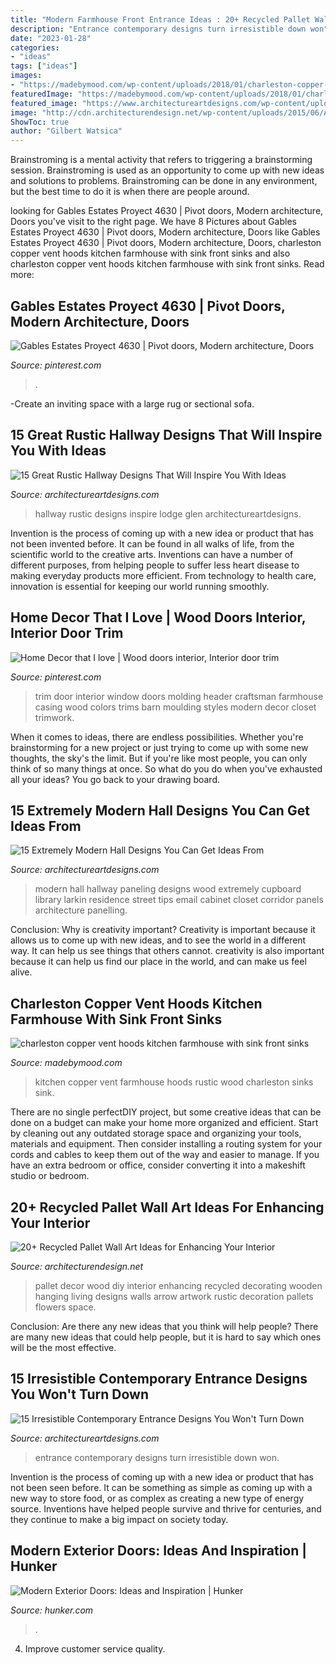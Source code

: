 ```yaml
---
title: "Modern Farmhouse Front Entrance Ideas : 20+ Recycled Pallet Wall Art Ideas For Enhancing Your Interior"
description: "Entrance contemporary designs turn irresistible down won"
date: "2023-01-28"
categories:
- "ideas"
tags: ["ideas"]
images:
- "https://madebymood.com/wp-content/uploads/2018/01/charleston-copper-vent-hoods-with-fireclay-apron-kitchen-farmhouse-and-drawer-storage.jpg"
featuredImage: "https://madebymood.com/wp-content/uploads/2018/01/charleston-copper-vent-hoods-with-fireclay-apron-kitchen-farmhouse-and-drawer-storage.jpg"
featured_image: "https://www.architectureartdesigns.com/wp-content/uploads/2016/09/15-Great-Rustic-Hallway-Designs-That-Will-Inspire-You-With-Ideas-10.jpg"
image: "http://cdn.architecturendesign.net/wp-content/uploads/2015/06/AD-Pallet-Wall-Art-1.jpg"
ShowToc: true
author: "Gilbert Watsica"
---
```



Brainstroming is a mental activity that refers to triggering a brainstorming session. Brainstroming is used as an opportunity to come up with new ideas and solutions to problems. Brainstroming can be done in any environment, but the best time to do it is when there are people around.

	

		
looking for Gables Estates Proyect 4630 | Pivot doors, Modern architecture, Doors you've visit to the right page. We have 8 Pictures about Gables Estates Proyect 4630 | Pivot doors, Modern architecture, Doors like Gables Estates Proyect 4630 | Pivot doors, Modern architecture, Doors, charleston copper vent hoods kitchen farmhouse with sink front sinks and also charleston copper vent hoods kitchen farmhouse with sink front sinks. Read more:
		
    
## Gables Estates Proyect 4630 | Pivot Doors, Modern Architecture, Doors

<img loading=lazy src="https://i.pinimg.com/736x/5c/37/22/5c3722877918f0e32157191fb4a51bcd.jpg" onerror="this.onerror=null;this.src='https://tse1.mm.bing.net/th?id=OIP.T432IJJNFE5c9Ydm3tZeYgHaLH&amp;pid=15.1';" alt="Gables Estates Proyect 4630 | Pivot doors, Modern architecture, Doors">

_Source: pinterest.com_

>. 

	

-Create an inviting space with a large rug or sectional sofa.

    
## 15 Great Rustic Hallway Designs That Will Inspire You With Ideas

<img loading=lazy src="https://www.architectureartdesigns.com/wp-content/uploads/2016/09/15-Great-Rustic-Hallway-Designs-That-Will-Inspire-You-With-Ideas-10.jpg" onerror="this.onerror=null;this.src='https://tse3.mm.bing.net/th?id=OIP.CoI7o1tb3uw3d8G0lEbkCwHaKZ&amp;pid=15.1';" alt="15 Great Rustic Hallway Designs That Will Inspire You With Ideas">

_Source: architectureartdesigns.com_

>hallway rustic designs inspire lodge glen architectureartdesigns. 

	

Invention is the process of coming up with a new idea or product that has not been invented before. It can be found in all walks of life, from the scientific world to the creative arts. Inventions can have a number of different purposes, from helping people to suffer less heart disease to making everyday products more efficient. From technology to health care, innovation is essential for keeping our world running smoothly.

    
## Home Decor That I Love | Wood Doors Interior, Interior Door Trim

<img loading=lazy src="https://i.pinimg.com/736x/80/8d/db/808ddbdc4e5ddeb5d6300456bebaccb1--door-trims-window-trims.jpg" onerror="this.onerror=null;this.src='https://tse3.mm.bing.net/th?id=OIP.1DI5IqpoTwDA80yxOJimyQHaJ3&amp;pid=15.1';" alt="Home Decor that I love | Wood doors interior, Interior door trim">

_Source: pinterest.com_

>trim door interior window doors molding header craftsman farmhouse casing wood colors trims barn moulding styles modern decor closet trimwork. 

	

When it comes to ideas, there are endless possibilities. Whether you're brainstorming for a new project or just trying to come up with some new thoughts, the sky's the limit. But if you're like most people, you can only think of so many things at once. So what do you do when you've exhausted all your ideas? You go back to your drawing board.

    
## 15 Extremely Modern Hall Designs You Can Get Ideas From

<img loading=lazy src="https://www.architectureartdesigns.com/wp-content/uploads/2014/12/15-Extremely-Modern-Hall-Designs-You-Can-Get-Ideas-From-5-630x840.jpg" onerror="this.onerror=null;this.src='https://tse2.mm.bing.net/th?id=OIP.fFNM-YtgYsI1_F9rtqUhIAHaJ4&amp;pid=15.1';" alt="15 Extremely Modern Hall Designs You Can Get Ideas From">

_Source: architectureartdesigns.com_

>modern hall hallway paneling designs wood extremely cupboard library larkin residence street tips email cabinet closet corridor panels architecture panelling. 

	

Conclusion: Why is creativity important?
Creativity is important because it allows us to come up with new ideas, and to see the world in a different way. It can help us see things that others cannot. creativity is also important because it can help us find our place in the world, and can make us feel alive.

    
## Charleston Copper Vent Hoods Kitchen Farmhouse With Sink Front Sinks

<img loading=lazy src="https://madebymood.com/wp-content/uploads/2018/01/charleston-copper-vent-hoods-with-fireclay-apron-kitchen-farmhouse-and-drawer-storage.jpg" onerror="this.onerror=null;this.src='https://tse4.mm.bing.net/th?id=OIP.PfRuWTO7B4-oxq1dz3NhegHaK6&amp;pid=15.1';" alt="charleston copper vent hoods kitchen farmhouse with sink front sinks">

_Source: madebymood.com_

>kitchen copper vent farmhouse hoods rustic wood charleston sinks sink. 

	

There are no single perfectDIY project, but some creative ideas that can be done on a budget can make your home more organized and efficient. Start by cleaning out any outdated storage space and organizing your tools, materials and equipment. Then consider installing a routing system for your cords and cables to keep them out of the way and easier to manage. If you have an extra bedroom or office, consider converting it into a makeshift studio or bedroom.

    
## 20+ Recycled Pallet Wall Art Ideas For Enhancing Your Interior

<img loading=lazy src="http://cdn.architecturendesign.net/wp-content/uploads/2015/06/AD-Pallet-Wall-Art-1.jpg" onerror="this.onerror=null;this.src='https://tse3.mm.bing.net/th?id=OIP.8Xd7lJShtieOCcnEehn92wHaLH&amp;pid=15.1';" alt="20+ Recycled Pallet Wall Art Ideas for Enhancing Your Interior">

_Source: architecturendesign.net_

>pallet decor wood diy interior enhancing recycled decorating wooden hanging living designs walls arrow artwork rustic decoration pallets flowers space. 

	

Conclusion: Are there any new ideas that you think will help people?
There are many new ideas that could help people, but it is hard to say which ones will be the most effective.

    
## 15 Irresistible Contemporary Entrance Designs You Won&#039;t Turn Down

<img loading=lazy src="https://www.architectureartdesigns.com/wp-content/uploads/2016/05/15-Irresistible-Contemporary-Entrance-Designs-You-Wont-Turn-Down-5.jpg" onerror="this.onerror=null;this.src='https://tse1.mm.bing.net/th?id=OIP.qE4gYCq8s9BiJmUsQ0BVJAHaLI&amp;pid=15.1';" alt="15 Irresistible Contemporary Entrance Designs You Won&#039;t Turn Down">

_Source: architectureartdesigns.com_

>entrance contemporary designs turn irresistible down won. 

	

Invention is the process of coming up with a new idea or product that has not been seen before. It can be something as simple as coming up with a new way to store food, or as complex as creating a new type of energy source. Inventions have helped people survive and thrive for centuries, and they continue to make a big impact on society today.

    
## Modern Exterior Doors: Ideas And Inspiration | Hunker

<img loading=lazy src="https://img.hunkercdn.com/640/clsd/6/10/a07f0009a0384b7b8b54f61fe0fbd66b.jpg" onerror="this.onerror=null;this.src='https://tse2.mm.bing.net/th?id=OIP.zniEXp3Uzbo4Fcv9IGdougHaLG&amp;pid=15.1';" alt="Modern Exterior Doors: Ideas and Inspiration | Hunker">

_Source: hunker.com_

>. 

	

4. Improve customer service quality.

